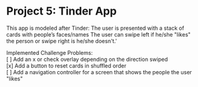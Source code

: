 # Project 5: Tinder App

This app is modeled after Tinder: The user is presented with a stack of cards with people’s faces/names
The user can swipe left if he/she "likes" the person or swipe right is he/she doesn't.'

Implemented Challenge Problems: <br>
[ ] Add an x or check overlay depending on the direction swiped <br>
[x] Add a button to reset cards in shuffled order <br>
[ ] Add a navigation controller for a screen that shows the people the user "likes" <br>

